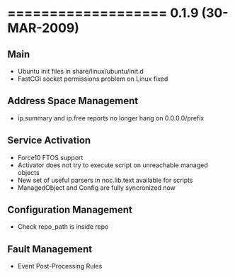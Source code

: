 

===================
0.1.9 (30-MAR-2009)
===================

Main
----
* Ubuntu init files in share/linux/ubuntu/init.d
* FastCGI socket permissions problem on Linux fixed

Address Space Management
------------------------
* ip.summary and ip.free reports no longer hang on 0.0.0.0/prefix

Service Activation
------------------
* Force10 FTOS support
* Activator does not try to execute script on unreachable managed objects
* New set of useful parsers in noc.lib.text available for scripts
* ManagedObject and Config are fully syncronized now

Configuration Management
------------------------
* Check repo_path is inside repo

Fault Management
----------------
* Event Post-Processing Rules
